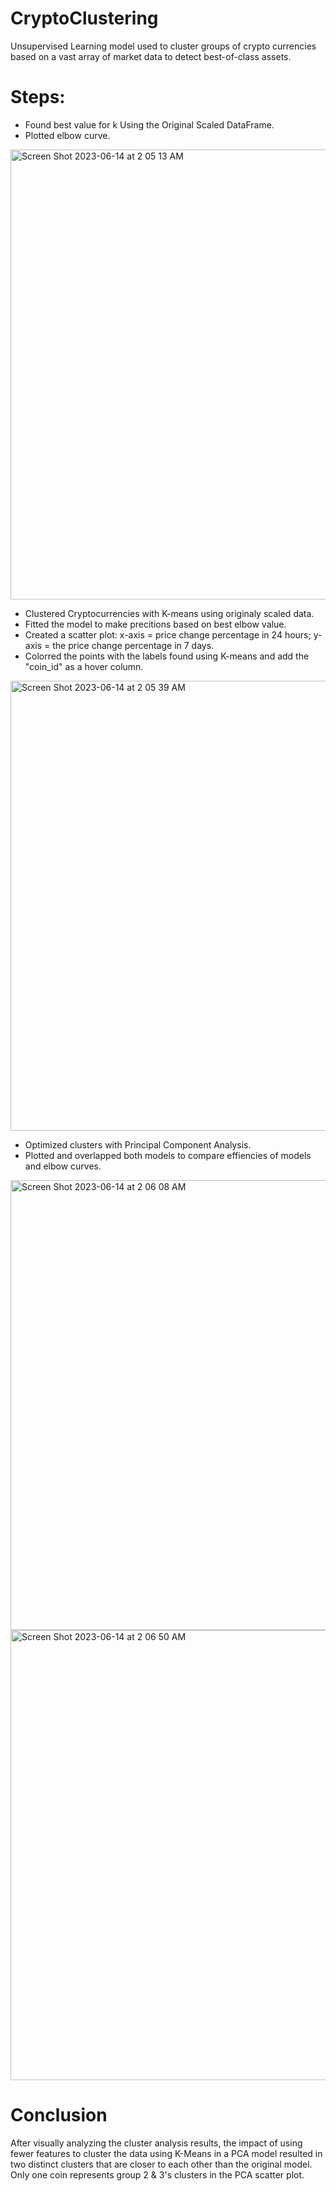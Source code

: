 # CryptoClustering

Unsupervised Learning model used to cluster groups of crypto currencies based on a vast array of market data to detect best-of-class assets.

# Steps:

* Found best value for k Using the Original Scaled DataFrame.
* Plotted elbow curve.
 <img width="720" alt="Screen Shot 2023-06-14 at 2 05 13 AM" src="https://github.com/Phil-Mart/CryptoClustering/assets/120279988/1cbfbc41-fe46-4068-9e09-e0b3648b7a7a">

* Clustered Cryptocurrencies with K-means using originaly scaled data.
* Fitted the model to make precitions based on best elbow value.
* Created a scatter plot: x-axis = price change percentage in 24 hours; y-axis = the price change percentage in 7 days. 
* Colorred the points with the labels found using K-means and add the "coin_id" as a hover column.
<img width="720" alt="Screen Shot 2023-06-14 at 2 05 39 AM" src="https://github.com/Phil-Mart/CryptoClustering/assets/120279988/da50fde8-ed7e-4749-b2a5-607ad8a1a9a0">


* Optimized clusters with Principal Component Analysis.
* Plotted and overlapped both models to compare effiencies of models and elbow curves. 
<img width="720" alt="Screen Shot 2023-06-14 at 2 06 08 AM" src="https://github.com/Phil-Mart/CryptoClustering/assets/120279988/cdf5e68b-4c5f-431b-a174-807b54061b63">
<img width="720" alt="Screen Shot 2023-06-14 at 2 06 50 AM" src="https://github.com/Phil-Mart/CryptoClustering/assets/120279988/a484cecb-81de-4e12-8273-e472c730691f">



# Conclusion

After visually analyzing the cluster analysis results, the impact of using fewer features to cluster the data using K-Means in a PCA model resulted in two distinct clusters that are closer to each other than the original model. Only one coin represents group 2 & 3's clusters in the PCA scatter plot.
